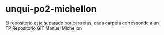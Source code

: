 # unqui-po2-michellon
El repositorio esta separado por carpetas, cada carpeta corresponde a un TP
Repositorio GIT Manuel Michellon

